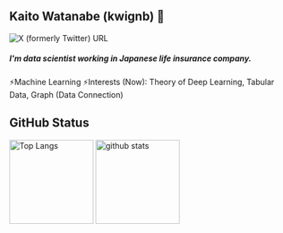 ## Kaito Watanabe (kwignb) 👋

![X (formerly Twitter) URL](https://img.shields.io/twitter/url?url=https%3A%2F%2Fx.com%2Fsysc_kt)



<p class="SNS">
    <a href="https://twitter.com/sysc_kt"  target="_Blank" class="twitter"><i class="fab fa-twitter-square fa-2x"></i></a>
    <a href="https://www.linkedin.com/in/ka-watanabe/"  target="_Blank" class="linkedin"><i class="fab fa-linkedin fa-2x"></i></a>
    <a href="https://github.com/kwignb"  target="_Blank" class="github"><i class="fab fa-github-square fa-2x"></i></a>       
</p>  

##### I'm data scientist working in Japanese life insurance company.

⚡Machine Learning
⚡Interests (Now): Theory of Deep Learning, Tabular Data, Graph (Data Connection)

## GitHub Status
<p align="left"> 
	<img alt="Top Langs" height="150px" src="https://github-readme-stats.vercel.app/api/top-langs/?username=kwignb&layout=compact&show_icons=true&theme=onedark" />
	<img alt="github stats" height="150px" src="https://github-readme-stats.vercel.app/api?username=kwignb&show_icons=true&theme=onedark" />
</p>



<!--
**kwignb/kwignb** is a ✨ _special_ ✨ repository because its `README.md` (this file) appears on your GitHub profile.

Here are some ideas to get you started:

- 🔭 I’m currently working on ...
- 🌱 I’m currently learning ...
- 👯 I’m looking to collaborate on ...
- 🤔 I’m looking for help with ...
- 💬 Ask me about ...
- 📫 How to reach me: ...
- 😄 Pronouns: ...
- ⚡ Fun fact: ...
-->
